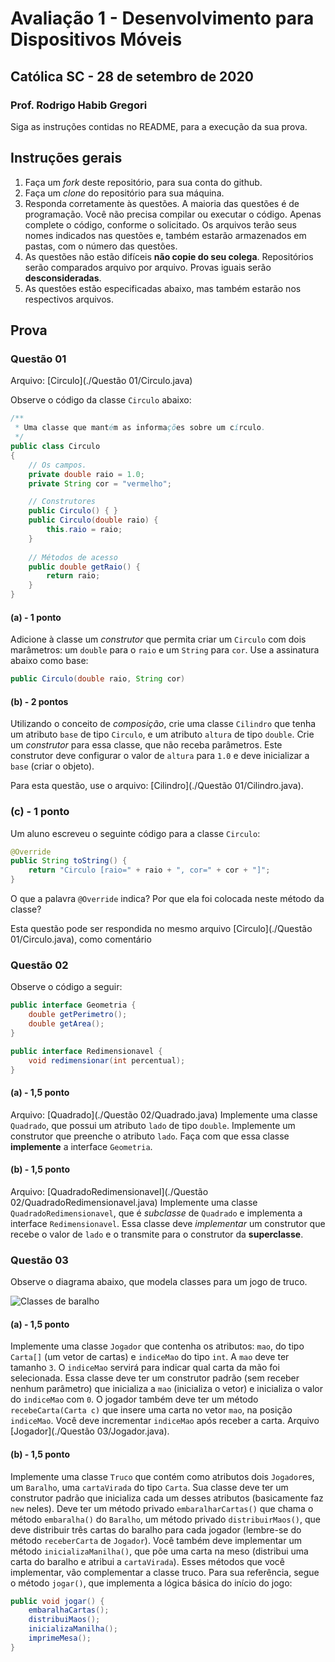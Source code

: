 # Avaliação 1 - Desenvolvimento para Dispositivos Móveis
## Católica SC - 28 de setembro de 2020
### Prof. Rodrigo Habib Gregori

Siga as instruções contidas no README, para a execução da sua prova.

## Instruções gerais

1. Faça um _fork_ deste repositório, para sua conta do github.
1. Faça um _clone_ do repositório para sua máquina.
1. Responda corretamente às questões. A maioria das questões é de programação. Você não precisa compilar ou executar o código. Apenas complete o código, conforme o solicitado. Os arquivos terão seus nomes indicados nas questões e, também estarão armazenados em pastas, com o número das questões.
1. As questões não estão difíceis **não copie do seu colega**. Repositórios serão comparados arquivo por arquivo. Provas iguais serão **desconsideradas**.
1. As questões estão especificadas abaixo, mas também estarão nos respectivos arquivos.

## Prova

### Questão 01

Arquivo: [Circulo](./Questão 01/Circulo.java)

Observe o código da classe `Circulo` abaixo:

```java
/**
 * Uma classe que mantém as informações sobre um círculo.
 */
public class Circulo
{
    // Os campos.
    private double raio = 1.0;
    private String cor = "vermelho";

    // Construtores
    public Circulo() { }
    public Circulo(double raio) {
        this.raio = raio;
    }
    
    // Métodos de acesso
    public double getRaio() {
        return raio;
    }
}
```

#### (a) - 1 ponto
Adicione à classe um _construtor_ que permita criar um `Circulo` com dois marâmetros: um `double` para o `raio` e um `String` para `cor`. Use a assinatura abaixo como base:
```java
public Circulo(double raio, String cor)
```

#### (b) - 2 pontos
Utilizando o conceito de _composição_, crie uma classe `Cilindro` que tenha um atributo `base` de tipo `Circulo`, e um atributo `altura` de tipo `double`. Crie um _construtor_ para essa classe, que não receba parâmetros. Este construtor deve configurar o valor de `altura` para `1.0` e deve inicializar a `base` (criar o objeto).

Para esta questão, use o arquivo: [Cilindro](./Questão 01/Cilindro.java).

### (c) - 1 ponto
Um aluno escreveu o seguinte código para a classe `Circulo`:
```java
@Override
public String toString() {
    return "Circulo [raio=" + raio + ", cor=" + cor + "]";
}
```

O que a palavra `@Override` indica? Por que ela foi colocada neste método da classe?

Esta questão pode ser respondida no mesmo arquivo [Circulo](./Questão 01/Circulo.java), como comentário

### Questão 02
Observe o código a seguir:
```java
public interface Geometria {
    double getPerimetro();
    double getArea();
}

public interface Redimensionavel {
    void redimensionar(int percentual);
}
```

#### (a) - 1,5 ponto
Arquivo: [Quadrado](./Questão 02/Quadrado.java)
Implemente uma classe `Quadrado`, que possui um atributo `lado` de tipo `double`. Implemente um construtor que preenche o atributo `lado`. Faça com que essa classe __implemente__ a interface `Geometria`.

#### (b) - 1,5 ponto
Arquivo: [QuadradoRedimensionavel](./Questão 02/QuadradoRedimensionavel.java)
Implemente uma classe `QuadradoRedimensionavel`, que é _subclasse_ de `Quadrado` e implementa a interface `Redimensionavel`. Essa classe deve _implementar_  um construtor que recebe o valor de `lado` e o transmite para o construtor da __superclasse__.


### Questão 03
Observe o diagrama abaixo, que modela classes para um jogo de truco.

![Classes de baralho](http://yuml.me/9289a384.jpg, "Classes Carta e Baralho")

#### (a) - 1,5 ponto
Implemente uma classe `Jogador` que contenha os atributos: `mao`, do tipo `Carta[]` (um vetor de cartas) e `indiceMao` do tipo `int`. A `mao` deve ter tamanho `3`. O `indiceMao` servirá para indicar qual carta da mão foi selecionada. Essa classe deve ter um construtor padrão (sem receber nenhum parâmetro) que inicializa a `mao` (inicializa o vetor) e inicializa o valor do `indiceMao` com `0`. O jogador também deve ter um método `recebeCarta(Carta c)` que insere uma carta no vetor `mao`, na posição `indiceMao`. Você deve incrementar `indiceMao` após receber a carta. Arquivo [Jogador](./Questão 03/Jogador.java).

#### (b) - 1,5 ponto
Implemente uma classe `Truco` que contém como atributos dois `Jogador`es, um `Baralho`, uma `cartaVirada` do tipo `Carta`. Sua classe deve ter um construtor padrão que inicializa cada um desses atributos (basicamente faz `new` neles). Deve ter um método privado `embaralharCartas()` que chama o método `embaralha()` do `Baralho`, um método privado `distribuirMaos()`, que deve distribuir três cartas do baralho para cada jogador (lembre-se do método `receberCarta` de `Jogador`). Você também deve implementar um método `inicializaManilha()`, que põe uma carta na meso (distribui uma carta do baralho e atribui a `cartaVirada`). Esses métodos que você implementar, vão complementar a classe truco. Para sua referência, segue o método `jogar()`, que implementa a lógica básica do início do jogo:

```java
public void jogar() {
    embaralhaCartas();
    distribuiMaos();
    inicializaManilha();
    imprimeMesa();
}
```
